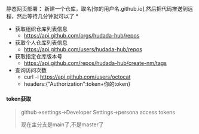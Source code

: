 静态网页部署：
新建一个仓库，取名[你的用户名.github.io],然后把代码推送到远程，然后等待几分钟就可以了
* 
* 获取组织仓库列表信息
  * https://api.github.com/orgs/hudada-hub/repos
* 获取个人仓库列表信息
  * https://api.github.com/users/hudada-hub/repos
* 获取指定仓库版本号
  * https://api.github.com/repos/hudada-hub/create-nm/tags
* 查询访问次数
  * curl -i https://api.github.com/users/octocat
  * headers:{"Authorization":token+你的token}

#### token获取
> github->settings->Developer Settings->persona access tokens
> 
> 
> 现在主分支是main了,不是master了
